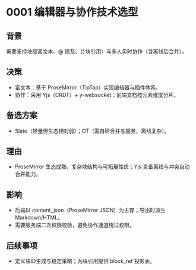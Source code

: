 # 0001 编辑器与协作技术选型

## 背景
需要支持块级富文本、@ 提及、(( 块引用）与多人实时协作（含离线后合并）。

## 决策
- 富文本：基于 ProseMirror（TipTap）实现编辑器与插件体系。
- 协作：采用 Yjs（CRDT）+ y-websocket；前端文档按元素维度分片。

## 备选方案
- Slate（轻量但生态相对弱）；OT（需自研合并与服务，离线复杂）。

## 理由
- ProseMirror 生态成熟，复杂块结构与可拓展性优；Yjs 具备离线与冲突自动合并能力。

## 影响
- 后端以 content_json（ProseMirror JSON）为主存；导出时派生 Markdown/HTML。
- 需要服务端二次权限校验，避免协作通道绕过权限。

## 后续事项
- 定义块ID生成与稳定策略；为块引用提供 block_ref 投影表。
